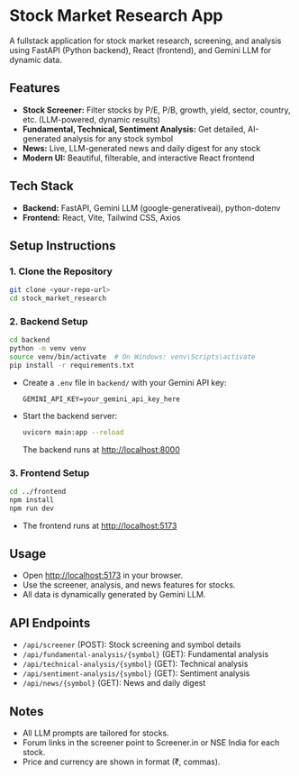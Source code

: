 #  Stock Market Research App

A fullstack application for  stock market research, screening, and analysis using FastAPI (Python backend), React (frontend), and Gemini LLM for dynamic data.

## Features
- **Stock Screener:** Filter  stocks by P/E, P/B, growth, yield, sector, country, etc. (LLM-powered, dynamic results)
- **Fundamental, Technical, Sentiment Analysis:** Get detailed, AI-generated analysis for any  stock symbol
- **News:** Live, LLM-generated news and daily digest for any stock
- **Modern UI:** Beautiful, filterable, and interactive React frontend

## Tech Stack
- **Backend:** FastAPI, Gemini LLM (google-generativeai), python-dotenv
- **Frontend:** React, Vite, Tailwind CSS, Axios

## Setup Instructions

### 1. Clone the Repository
```bash
git clone <your-repo-url>
cd stock_market_research
```

### 2. Backend Setup
```bash
cd backend
python -m venv venv
source venv/bin/activate  # On Windows: venv\Scripts\activate
pip install -r requirements.txt
```

- Create a `.env` file in `backend/` with your Gemini API key:
  ```env
  GEMINI_API_KEY=your_gemini_api_key_here
  ```

- Start the backend server:
  ```bash
  uvicorn main:app --reload
  ```
  The backend runs at [http://localhost:8000](http://localhost:8000)

### 3. Frontend Setup
```bash
cd ../frontend
npm install
npm run dev
```
- The frontend runs at [http://localhost:5173](http://localhost:5173)

## Usage
- Open [http://localhost:5173](http://localhost:5173) in your browser.
- Use the screener, analysis, and news features for  stocks.
- All data is dynamically generated by Gemini LLM.

## API Endpoints
- `/api/screener` (POST): Stock screening and symbol details
- `/api/fundamental-analysis/{symbol}` (GET): Fundamental analysis
- `/api/technical-analysis/{symbol}` (GET): Technical analysis
- `/api/sentiment-analysis/{symbol}` (GET): Sentiment analysis
- `/api/news/{symbol}` (GET): News and daily digest

## Notes
- All LLM prompts are tailored for  stocks.
- Forum links in the screener point to Screener.in or NSE India for each stock.
- Price and currency are shown in  format (₹, commas).


